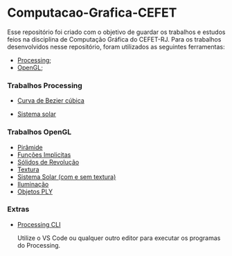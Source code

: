 # Computacao-Grafica-CEFET

Esse repositório foi criado com o objetivo de guardar os trabalhos e estudos feios na disciplina de Computação Gráfica do CEFET-RJ. Para os trabalhos desenvolvidos nesse repositório, foram utilizados as seguintes ferramentas:

- [Processing](https://processing.org);
- [OpenGL](https://www.opengl.org//);



### Trabalhos Processing

- [Curva de Bezier cúbica](https://github.com/LucasSargeir/Computacao-Grafica-CEFET/tree/main/Processing/Bezier)

- [Sistema solar](https://github.com/LucasSargeir/Computacao-Grafica-CEFET/tree/main/Processing/Orbita)

  

### Trabalhos OpenGL

- [Pirâmide](https://github.com/LucasSargeir/Computacao-Grafica-CEFET/tree/main/OpenGL/Piramide)
- [Funções Implicitas](https://github.com/LucasSargeir/Computacao-Grafica-CEFET/tree/main/OpenGL/Funcao%20Implicita%20-%20Malha)
- [Sólidos de Revolução](https://github.com/LucasSargeir/Computacao-Grafica-CEFET/tree/main/OpenGL/Solidos%20de%20Revolu%C3%A7%C3%A3o)
- [Textura](https://github.com/LucasSargeir/Computacao-Grafica-CEFET/tree/main/OpenGL/Textura)
- [Sistema Solar (com e sem textura)](https://github.com/LucasSargeir/Computacao-Grafica-CEFET/tree/main/OpenGL/Orbita)
- [Iluminação](https://github.com/LucasSargeir/Computacao-Grafica-CEFET/tree/main/OpenGL/Iluminacao)
- [Objetos PLY](https://github.com/LucasSargeir/Computacao-Grafica-CEFET/tree/main/OpenGL/Objetos%20PLY)



### Extras

- [Processing CLI](https://github.com/LucasSargeir/Computacao-Grafica-CEFET/tree/main/Processing/ProcessingPy%20CLI)

  Utilize o VS Code ou qualquer outro editor para executar os programas do Processing.
